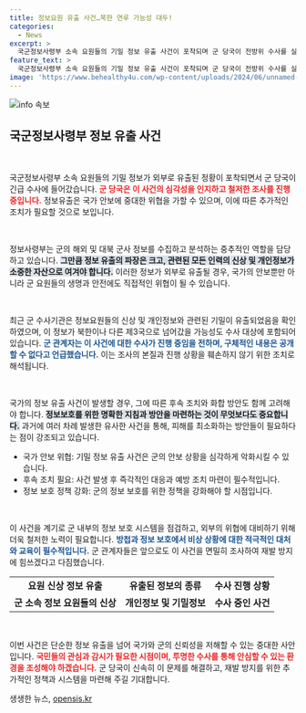 ```yaml
---
title: 정보요원 유출 사건…북한 연루 가능성 대두!
categories:
  - News
excerpt: >
  국군정보사령부 소속 요원들의 기밀 정보 유출 사건이 포착되며 군 당국이 전방위 수사를 실시 중입니다. 외부로 새나간 정보가 북한이나 제3국으로 넘어갔을 가능성이 제기되고 있어 긴장감이 고조되고 있습니다.
feature_text: >
  국군정보사령부 소속 요원들의 기밀 정보 유출 사건이 포착되며 군 당국이 전방위 수사를 실시 중입니다. 외부로 새나간 정보가 북한이나 제3국으로 넘어갔을 가능성이 제기되고 있어 긴장감이 고조되고 있습니다.
image: 'https://www.behealthy4u.com/wp-content/uploads/2024/06/unnamed-file.png'
---
```


<p><img src="https://www.behealthy4u.com/wp-content/uploads/2024/06/unnamed-file.png" alt="info 속보" /></p>

<h2 data-ke-size="size26">국군정보사령부 정보 유출 사건</h2>

<p data-ke-size="size16">&nbsp;</p>

<p>국군정보사령부 소속 요원들의 기밀 정보가 외부로 유출된 정황이 포착되면서 군 당국이 긴급 수사에 들어갔습니다. <b><span style="color: #ee2323;">군 당국은 이 사건의 심각성을 인지하고 철저한 조사를 진행 중입니다.</span></b> 정보유출은 국가 안보에 중대한 위협을 가할 수 있으며, 이에 따른 추가적인 조치가 필요할 것으로 보입니다. </p>

<p data-ke-size="size16">&nbsp;</p>

<p>정보사령부는 군의 해외 및 대북 군사 정보를 수집하고 분석하는 중추적인 역할을 담당하고 있습니다. <b><span style="background-color: #21538527;">그만큼 정보 유출의 파장은 크고, 관련된 모든 인력의 신상 및 개인정보가 소중한 자산으로 여겨야 합니다.</span></b> 이러한 정보가 외부로 유출될 경우, 국가의 안보뿐만 아니라 군 요원들의 생명과 안전에도 직접적인 위협이 될 수 있습니다.</p>

<p data-ke-size="size16">&nbsp;</p>

<p>최근 군 수사기관은 정보요원들의 신상 및 개인정보와 관련된 기밀이 유출되었음을 확인하였으며, 이 정보가 북한이나 다른 제3국으로 넘어갔을 가능성도 수사 대상에 포함되어 있습니다. <b><span style="color: #1a5490;">군 관계자는 이 사건에 대한 수사가 진행 중임을 전하며, 구체적인 내용은 공개할 수 없다고 언급했습니다.</span></b> 이는 조사의 본질과 진행 상황을 훼손하지 않기 위한 조치로 해석됩니다.</p>

<p data-ke-size="size16">&nbsp;</p>

<p>국가의 정보 유출 사건이 발생할 경우, 그에 따른 후속 조치와 화합 방안도 함께 고려해야 합니다. <b><span style="background-color: #21538527;">정보보호를 위한 명확한 지침과 방안을 마련하는 것이 무엇보다도 중요합니다.</span></b> 과거에 여러 차례 발생한 유사한 사건을 통해, 피해를 최소화하는 방안들이 필요하다는 점이 강조되고 있습니다.</p>

<ul>
    <li>국가 안보 위협: 기밀 정보 유출 사건은 군의 안보 상황을 심각하게 악화시킬 수 있습니다.</li>
    <li>후속 조치 필요: 사건 발생 후 즉각적인 대응과 예방 조치 마련이 필수적입니다.</li>
    <li>정보 보호 정책 강화: 군의 정보 보호를 위한 정책을 강화해야 할 시점입니다.</li>
</ul>

<p data-ke-size="size16">&nbsp;</p>

<p>이 사건을 계기로 군 내부의 정보 보호 시스템을 점검하고, 외부의 위협에 대비하기 위해 더욱 철저한 노력이 필요합니다. <b><span style="color: #1a5490;">방첩과 정보 보호에서 비상 상황에 대한 적극적인 대처와 교육이 필수적입니다.</span></b> 군 관계자들은 앞으로도 이 사건을 면밀히 조사하여 재발 방지에 힘쓰겠다고 다짐했습니다.</p>

<table style="width: 100%">
    <tr>
        <td style="text-align: center; height: 17px;"><b>요원 신상 정보 유출</b></td>
        <td style="text-align: center; height: 17px;"><b>유출된 정보의 종류</b></td>
        <td style="text-align: center; height: 17px;"><b>수사 진행 상황</b></td>
    </tr>
    <tr>
        <td style="text-align: center; height: 17px;"><b>군 소속 정보 요원들의 신상</b></td>
        <td style="text-align: center; height: 17px;"><b>개인정보 및 기밀정보</b></td>
        <td style="text-align: center; height: 17px;"><b>수사 중인 사건</b></td>
    </tr>
</table>

<p data-ke-size="size16">&nbsp;</p>

<p>이번 사건은 단순한 정보 유출을 넘어 국가와 군의 신뢰성을 저해할 수 있는 중대한 사안입니다. <b><span style="color: #ee2323;">국민들의 관심과 감시가 필요한 시점이며, 투명한 수사를 통해 안심할 수 있는 환경을 조성해야 하겠습니다.</span></b> 군 당국이 신속히 이 문제를 해결하고, 재발 방지를 위한 추가적인 정책과 시스템을 마련해 주길 기대합니다.</p>
생생한 뉴스, <a href="https://opensis.kr" rel="dofollow">opensis.kr</a>


